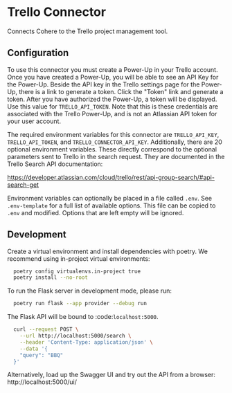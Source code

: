 # Trello Connector

Connects Cohere to the Trello project management tool.

## Configuration

To use this connector you must create a Power-Up in your Trello account. Once you have created
a Power-Up, you will be able to see an API Key for the Power-Up. Beside the API key in the Trello
settings page for the Power-Up, there is a link to generate a token. Click the "Token" link and
generate a token. After you have authorized the Power-Up, a token will be displayed. Use this
value for `TRELLO_API_TOKEN`. Note that this is these credentials are associated with the Trello
Power-Up, and is not an Atlassian API token for your user account.

The required environment variables for this connector are `TRELLO_API_KEY`, `TRELLO_API_TOKEN`, and `TRELLO_CONNECTOR_API_KEY`.
Additionally, there are 20 optional environment variables. These directly correspond to the
optional parameters sent to Trello in the search request. They are documented in the Trello Search
API documentation:

https://developer.atlassian.com/cloud/trello/rest/api-group-search/#api-search-get

Environment variables can optionally be placed in a file called `.env`. See `.env-template` for a
full list of available options. This file can be copied to `.env` and modified. Options that are
left empty will be ignored.

## Development

Create a virtual environment and install dependencies with poetry. We recommend using in-project virtual environments:

```bash
  poetry config virtualenvs.in-project true
  poetry install --no-root
```

To run the Flask server in development mode, please run:

```bash
  poetry run flask --app provider --debug run
```

The Flask API will be bound to :code:`localhost:5000`.

```bash
  curl --request POST \
    --url http://localhost:5000/search \
    --header 'Content-Type: application/json' \
    --data '{
    "query": "BBQ"
  }'
```

Alternatively, load up the Swagger UI and try out the API from a browser: http://localhost:5000/ui/
